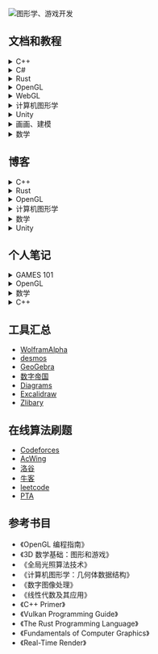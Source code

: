 ![图形学、游戏开发](https://user-images.githubusercontent.com/62458905/236681550-8d9ea87f-aab6-433c-bdca-5de4cf02f9b6.svg)

## 文档和教程

<details>
<summary>C++</summary>

- [现代 C++ 教程](https://changkun.de/modern-cpp/zh-cn/00-preface/)
- [learn C++](https://www.learncpp.com/)
- [cppreference](https://en.cppreference.com/w/cpp/header)
</details>

<details>
<summary>C#</summary>

- [C# 文档](https://learn.microsoft.com/zh-cn/dotnet/csharp/)
</details>

<details>
<summary>Rust</summary>

- [Rust语言圣经(Rust Course)](https://course.rs/about-book.html)
</details>

<details>
<summary>OpenGL</summary>

- [LearnOpenGL CN](https://learnopengl-cn.github.io/)
- [OpenGL Projection Matrix](http://www.songho.ca/opengl/gl_projectionmatrix.html)
</details>

<details>
<summary>WebGL</summary>

- [WebGL 理论基础](https://webglfundamentals.org/webgl/lessons/zh_cn/)
</details>

<details>
<summary>计算机图形学</summary>

- [Ray Tracing in One Weekend — The Book Series](https://raytracing.github.io/)
- [GAMES101-现代计算机图形学入门-闫令琪](https://www.bilibili.com/video/BV1X7411F744/)
- [GAMES202-高质量实时渲染](https://www.bilibili.com/video/BV1YK4y1T7yY/)
- [GAMES201：高级物理引擎实战指南2020](https://www.bilibili.com/video/BV1ZK411H7Hc/)
- [清华大学-计算机图形学基础（国家级精品课）](https://www.bilibili.com/video/BV13441127CH/)
</details>

<details>
<summary>Unity</summary>

- [AwesomeUnityTutorial](https://gitee.com/chutianshu1981/AwesomeUnityTutorial/tree/main)
- [【unity2022入门第一季】整合Unity官方教程设计最佳学习路线，Unity精讲入门系列](https://www.bilibili.com/video/BV1Mr4y1X76H)
</details>

<details>
<summary>画画、建模</summary>

- [拜托三连了！这绝对是全B站最用心（没有之一）的PS公开课程，耗时千余小时开发！](https://www.bilibili.com/video/BV1Q5411P7k4/)
- [3D建模教程，3dmax，MAYA，zbrush，3d建模基础教学全套](https://www.bilibili.com/video/BV1pA411j7pa/)
- [3D建模教程，3dmax，MAYA，zbrush，3d建模基础教学全套](https://www.bilibili.com/video/BV1pA411j7pa/)
- [冒死上传！目前B站最完整的绘画教程，包含所有绘画风格！插画|厚涂|原画|板绘!](https://www.bilibili.com/video/BV1d64y197gj/?spm_id_from=333.788.top_right_bar_window_custom_collection.content.click&vd_source=76a5184e318e57fe3ff6a57c443142ad)
</details>

<details>
<summary>数学</summary>

- [【官方双语】形象展示傅里叶变换](https://www.bilibili.com/video/BV1pW411J7s8/)
- [麻省理工学院 - MIT - 线性代数（我愿称之为线性代数教程天花板）](https://www.bilibili.com/video/BV16Z4y1U7oU/)
</details>

## 博客

<details>
<summary>C++</summary>

- [C++11、C++14、C++17、C++20新特性总结（5万字详解）](https://blog.csdn.net/qq_41854911/article/details/119657617?spm=1001.2101.3001.6650.1&utm_medium=distribute.pc_relevant.none-task-blog-2%257Edefault%257ECTRLIST%257ERate-1-119657617-blog-122969157.235%255Ev28%255Epc_relevant_t0_download&depth_1-utm_source=distribute.pc_relevant.none-task-blog-2%257Edefault%257ECTRLIST%257ERate-1-119657617-blog-122969157.235%255Ev28%255Epc_relevant_t0_download&utm_relevant_index=2)
- [C++11新特性总结](https://blog.csdn.net/weixin_53695360/article/details/122969157?ops_request_misc=%25257B%252522request%25255Fid%252522%25253A%252522168100413316800211559936%252522%25252C%252522scm%252522%25253A%25252220140713.130102334..%252522%25257D&request_id=168100413316800211559936&biz_id=0&utm_medium=distribute.pc_search_result.none-task-blog-2~all~top_click~default-2-122969157-null-null.142%5Ev82%5Ekoosearch_v1,201%5Ev4%5Eadd_ask,239%5Ev2%5Einsert_chatgpt&utm_term=c%252B%252B%25E6%2596%25B0%25E7%2589%25B9%25E6%2580%25A7&spm=1018.2226.3001.4187)
- [fmt：现代的 C++ 字符串格式化库，实现了 C++20 的特征](https://www.jianshu.com/p/fdca0fde50ac)
</details>

<details>
<summary>Rust</summary>

</details>

<details>
<summary>OpenGL</summary>

- [OpenGL Projection Matrix](http://www.songho.ca/opengl/gl_projectionmatrix.html)
</details>

<details>
<summary>计算机图形学</summary>

- [The Normal Matrix](http://www.lighthouse3d.com/tutorials/glsl-12-tutorial/the-normal-matrix/)
- [Mouse Picking with Ray Casting](https://antongerdelan.net/opengl/raycasting.html)
</details>

<details>
<summary>数学</summary>

- [Understanding Quaternions](https://www.3dgep.com/understanding-quaternions/)
- [我在知乎学数学](https://zhuanlan.zhihu.com/p/105704401)
- [【洛必达】一篇文章，给高中生讲清楚洛必达](https://zhuanlan.zhihu.com/p/107077095)
- [如何直观理解矩阵和线性代数？](https://www.zhihu.com/question/21082351/answer/734162947)
- [四元数(Quaternions)](https://zhuanlan.zhihu.com/p/97186723)
- [四元数和旋转(Quaternion & rotation)](https://zhuanlan.zhihu.com/p/78987582)
- [旋转的表示](https://zhuanlan.zhihu.com/p/539134962?utm_medium=social&utm_oi=1040949215538733056&utm_psn=1638676212808646656&utm_source=qq)
</details>

<details>
<summary>Unity</summary>

- [AwesomeUnityTutorial](https://gitee.com/chutianshu1981/AwesomeUnityTutorial/tree/main)
- [【unity2022入门第一季】整合Unity官方教程设计最佳学习路线，Unity精讲入门系列](https://www.bilibili.com/video/BV1Mr4y1X76H)
</details>

## 个人笔记

<details>
<summary>GAMES 101</summary>

- [线性代数复习](https://lemonsama123.github.io/notes/GAMES101/%E7%BA%BF%E6%80%A7%E4%BB%A3%E6%95%B0%E5%A4%8D%E4%B9%A0.html)
- [变换](https://lemonsama123.github.io/notes/GAMES101/%E5%8F%98%E6%8D%A2.html)
- [光栅化](https://lemonsama123.github.io/notes/GAMES101/%E5%85%89%E6%A0%85%E5%8C%96.html)
- [着色](https://lemonsama123.github.io/notes/GAMES101/%E7%9D%80%E8%89%B2.html)
- [几何](https://lemonsama123.github.io/notes/GAMES101/%E5%87%A0%E4%BD%95.html)
- [光线追踪](https://lemonsama123.github.io/notes/GAMES101/%E5%85%89%E7%BA%BF%E8%BF%BD%E8%B8%AA.html)
- [材质与外观](https://lemonsama123.github.io/notes/GAMES101/%E6%9D%90%E8%B4%A8%E4%B8%8E%E5%A4%96%E8%A7%82.html)
- [颜色与感知](https://lemonsama123.github.io/notes/GAMES101/%E9%A2%9C%E8%89%B2%E4%B8%8E%E6%84%9F%E7%9F%A5.html)
- [高级渲染主题](https://lemonsama123.github.io/notes/GAMES101/%E9%AB%98%E7%BA%A7%E6%B8%B2%E6%9F%93%E4%B8%BB%E9%A2%98.html)
- [相机、镜头和光场](https://lemonsama123.github.io/notes/GAMES101/%E7%9B%B8%E6%9C%BA%E3%80%81%E9%95%9C%E5%A4%B4%E5%92%8C%E5%85%89%E5%9C%BA.html)
- [动画](https://lemonsama123.github.io/notes/GAMES101/%E5%8A%A8%E7%94%BB.html)

</details>

<details>
<summary>OpenGL</summary>

</details>

<details>
<summary>数学</summary>

</details>

<details>
<summary>C++</summary>

- [C++基础](https://lemonsama123.github.io/notes/笔记/CPP/C++基础.md)
- [cmake](https://lemonsama123.github.io/notes/CPP/cmake.html)
</details>

## 工具汇总

- [WolframAlpha](https://www.wolframalpha.com/)
- [desmos](https://www.desmos.com/calculator?lang=zh-CN)
- [GeoGebra](https://www.geogebra.org/)
- [数字帝国](https://zh.numberempire.com/)
- [Diagrams](https://app.diagrams.net/)
- [Excalidraw](https://excalidraw.com/)
- [Zlibary](https://singlelogin.me/)

## 在线算法刷题

- [Codeforces](https://codeforces.com/)
- [AcWing](https://www.acwing.com/)
- [洛谷](https://www.luogu.com.cn/)
- [牛客](https://www.nowcoder.com/)
- [leetcode](https://leetcode.cn/)
- [PTA](https://pintia.cn/home)

## 参考书目

- 《OpenGL 编程指南》 
- 《3D 数学基础：图形和游戏》
- 《全局光照算法技术》
- 《计算机图形学：几何体数据结构》
- 《数字图像处理》
- 《线性代数及其应用》
- 《C++ Primer》
- 《Vulkan Programming Guide》
- 《The Rust Programming Language》
- 《Fundamentals of Computer Graphics》
- 《Real-Time Render》
